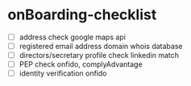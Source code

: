 onBoarding-checklist
====================

* [ ] address check
  google maps api
* [ ] registered email address domain
  whois database
* [ ] directors/secretary profile check
  linkedin match
* [ ] PEP check
  onfido, complyAdvantage
* [ ] identity verification
  onfido
